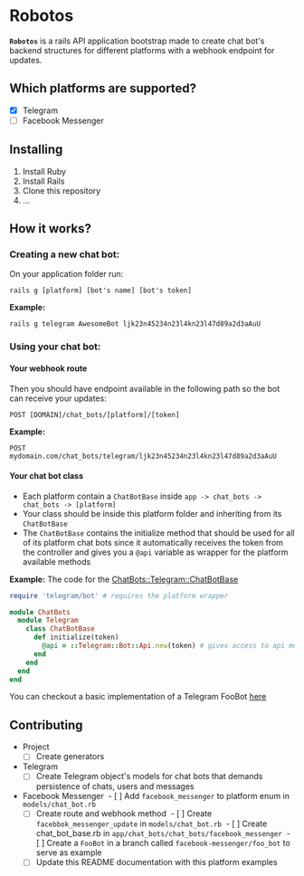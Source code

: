 # Robotos
**`Robotos`** is a rails API application bootstrap made to create chat bot's backend structures for different platforms with a webhook endpoint for updates.

## Which platforms are supported?
- [x] Telegram
- [ ] Facebook Messenger

## Installing
1. Install Ruby
2. Install Rails
3. Clone this repository
4. ...

## How it works?
### Creating a new chat bot:
On your application folder run:
```
rails g [platform] [bot's name] [bot's token]
```

**Example:**
```
rails g telegram AwesomeBot ljk23n45234n23l4kn23l47d89a2d3aAuU
```

### Using your chat bot:
#### Your webhook route
Then you should have endpoint available in the following path so the bot can receive your updates:
```
POST [DOMAIN]/chat_bots/[platform]/[token]
```

**Example:**
```
POST mydomain.com/chat_bots/telegram/ljk23n45234n23l4kn23l47d89a2d3aAuU
```

#### Your chat bot class
- Each platform contain a `ChatBotBase` inside `app -> chat_bots -> chat_bots -> [platform]`
- Your class should be inside this platform folder and inheriting from its `ChatBotBase`
- The `ChatBotBase` contains the initialize method that should be used for all of its platform chat bots since it automatically receives the token from the controller and gives you a `@api` variable as wrapper for the platform available methods

**Example:**
The code for the [ChatBots::Telegram::ChatBotBase](/app/chat_bots/chat_bots/telegram/chat_bot_base.rb)
```ruby
require 'telegram/bot' # requires the platform wrapper

module ChatBots
  module Telegram
    class ChatBotBase
      def initialize(token)
        @api = ::Telegram::Bot::Api.new(token) # gives access to api methods through @api
      end
    end
  end
end

```

You can checkout a basic implementation of a Telegram FooBot [here](https://github.com/vitormd/robotos/blob/telegram/foo_bot/app/chat_bots/chat_bots/telegram/foo_bot.rb)

## Contributing
- Project
  - [ ] Create generators
- Telegram
  - [ ] Create Telegram object's models for chat bots that demands persistence of chats, users and messages
- Facebook Messenger
  - [ ] Add `facebook_messenger` to platform enum in `models/chat_bot.rb`
  - [ ] Create route and webhook method
  - [ ] Create `facebbok_messenger_update` in `models/chat_bot.rb`
  - [ ] Create chat_bot_base.rb in `app/chat_bots/chat_bots/facebook_messenger`
  - [ ] Create a `FooBot` in a branch called `facebook-messenger/foo_bot` to serve as example
  - [ ] Update this README documentation with this platform examples
